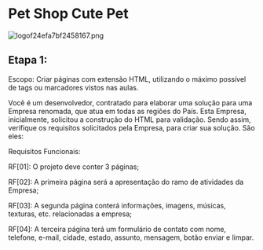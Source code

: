 # Pet Shop Cute Pet 
<img src="https://www.imagemhost.com.br/images/2021/09/27/logof24efa7bf2458167.png" alt="logof24efa7bf2458167.png" border="0" />

## Etapa 1:

Escopo: Criar páginas com extensão HTML, utilizando o máximo possível de tags ou marcadores vistos nas aulas.

Você é um desenvolvedor, contratado para elaborar uma solução para uma Empresa renomada, que atua em todas as regiões do País. Esta Empresa, inicialmente, solicitou a construção do HTML para validação. Sendo assim, verifique os requisitos solicitados pela Empresa, para criar sua solução. São eles:

Requisitos Funcionais:

RF[01]: O projeto deve conter 3 páginas;

RF[02]: A primeira página será a apresentação do ramo de atividades da Empresa;

RF[03]: A segunda página conterá informações, imagens, músicas, texturas, etc. relacionadas a empresa;

RF[04]: A terceira página terá um formulário de contato com nome, telefone, e-mail, cidade, estado, assunto, mensagem, botão enviar e limpar.


